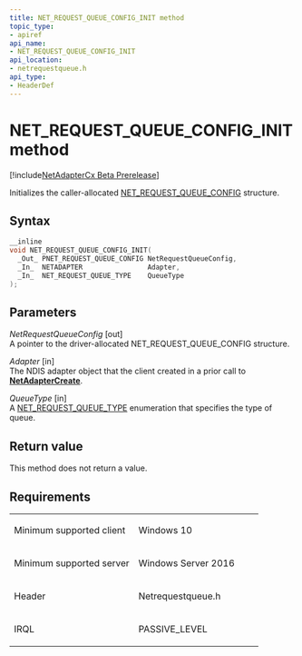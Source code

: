 ```yaml
---
title: NET_REQUEST_QUEUE_CONFIG_INIT method
topic_type:
- apiref
api_name:
- NET_REQUEST_QUEUE_CONFIG_INIT
api_location:
- netrequestqueue.h
api_type:
- HeaderDef
---
```


# NET_REQUEST_QUEUE_CONFIG_INIT method


[!include[NetAdapterCx Beta Prerelease](../netcx-beta-prerelease.md)]

Initializes the caller-allocated [NET_REQUEST_QUEUE_CONFIG](net-request-queue-config.md) structure.

Syntax
------

```cpp
__inline
void NET_REQUEST_QUEUE_CONFIG_INIT(
  _Out_ PNET_REQUEST_QUEUE_CONFIG NetRequestQueueConfig,
  _In_  NETADAPTER                Adapter,
  _In_  NET_REQUEST_QUEUE_TYPE    QueueType
);
```

Parameters
----------

*NetRequestQueueConfig* [out]  
A pointer to the driver-allocated NET_REQUEST_QUEUE_CONFIG structure.

*Adapter* [in]  
The NDIS adapter object that the client created in a prior call to [**NetAdapterCreate**](netadaptercreate.md).

*QueueType* [in]  
A [NET_REQUEST_QUEUE_TYPE](net-request-queue-type.md) enumeration that specifies the type of queue.

Return value
------------

This method does not return a value.

Requirements
------------

<table>
<colgroup>
<col width="50%" />
<col width="50%" />
</colgroup>
<tbody>
<tr class="odd">
<td align="left"><p>Minimum supported client</p></td>
<td align="left"><p>Windows 10</p></td>
</tr>
<tr class="even">
<td align="left"><p>Minimum supported server</p></td>
<td align="left"><p>Windows Server 2016</p></td>
</tr>
<tr class="odd">
<td align="left"><p>Header</p></td>
<td align="left">Netrequestqueue.h</td>
</tr>
<tr class="even">
<td align="left"><p>IRQL</p></td>
<td align="left"><p>PASSIVE_LEVEL</p></td>
</tr>
</tbody>
</table>

 

 





